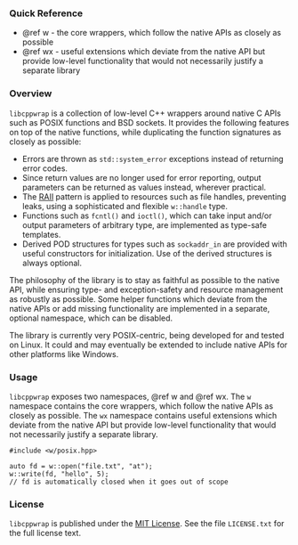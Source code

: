 ### Quick Reference

* @ref w - the core wrappers, which follow the native APIs as closely as possible
* @ref wx - useful extensions which deviate from the native API but provide low-level
            functionality that would not necessarily justify a separate library

### Overview

`libcppwrap` is a collection of low-level C++ wrappers around native C APIs such as POSIX
functions and BSD sockets. It provides the following features on top of the native functions,
while duplicating the function signatures as closely as possible:

* Errors are thrown as `std::system_error` exceptions instead of returning error codes.
* Since return values are no longer used for error reporting, output parameters can be returned as
  values instead, wherever practical.
* The [RAII](https://en.wikipedia.org/wiki/Resource_acquisition_is_initialization) pattern is
  applied to resources such as file handles, preventing leaks, using a sophisticated and flexible
  `w::handle` type.
* Functions such as `fcntl()` and `ioctl()`, which can take input and/or output parameters of
  arbitrary type, are implemented as type-safe templates.
* Derived POD structures for types such as `sockaddr_in` are provided with useful constructors for
  initialization. Use of the derived structures is always optional.

The philosophy of the library is to stay as faithful as possible to the native API, while ensuring
type- and exception-safety and resource management as robustly as possible. Some helper functions
which deviate from the native APIs or add missing functionality are implemented in a separate,
optional namespace, which can be disabled.

The library is currently very POSIX-centric, being developed for and tested on Linux. It could and
may eventually be extended to include native APIs for other platforms like Windows.

### Usage

`libcppwrap` exposes two namespaces, @ref w and @ref wx. The `w` namespace contains the core wrappers,
which follow the native APIs as closely as possible. The `wx` namespace contains useful extensions
which deviate from the native API but provide low-level functionality that would not necessarily
justify a separate library.

    #include <w/posix.hpp>

	auto fd = w::open("file.txt", "at");
	w::write(fd, "hello", 5);
	// fd is automatically closed when it goes out of scope

### License

`libcppwrap` is published under the [MIT License](https://opensource.org/license/mit/). See the
file `LICENSE.txt` for the full license text.
